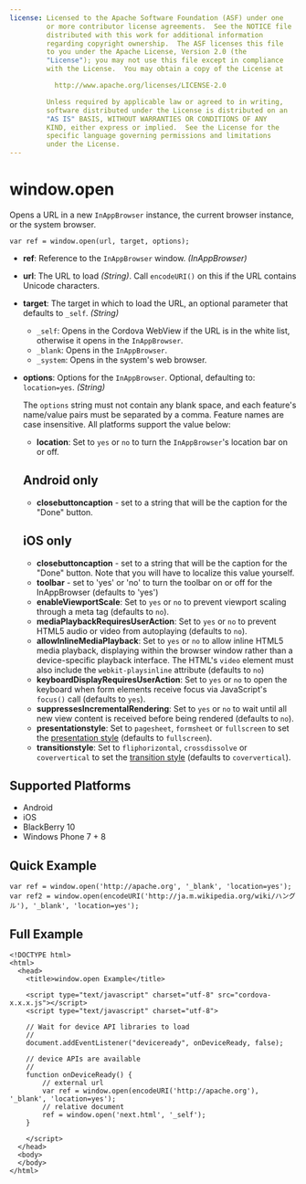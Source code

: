 ```yaml
---
license: Licensed to the Apache Software Foundation (ASF) under one
         or more contributor license agreements.  See the NOTICE file
         distributed with this work for additional information
         regarding copyright ownership.  The ASF licenses this file
         to you under the Apache License, Version 2.0 (the
         "License"); you may not use this file except in compliance
         with the License.  You may obtain a copy of the License at

           http://www.apache.org/licenses/LICENSE-2.0

         Unless required by applicable law or agreed to in writing,
         software distributed under the License is distributed on an
         "AS IS" BASIS, WITHOUT WARRANTIES OR CONDITIONS OF ANY
         KIND, either express or implied.  See the License for the
         specific language governing permissions and limitations
         under the License.
---
```


window.open
===========

Opens a URL in a new `InAppBrowser` instance, the current browser
instance, or the system browser.

    var ref = window.open(url, target, options);

- __ref__: Reference to the `InAppBrowser` window. _(InAppBrowser)_
- __url__: The URL to load _(String)_. Call `encodeURI()` on this if the URL contains Unicode characters.
- __target__: The target in which to load the URL, an optional parameter that defaults to `_self`. _(String)_

    - `_self`: Opens in the Cordova WebView if the URL is in the white list, otherwise it opens in the `InAppBrowser`.
    - `_blank`: Opens in the `InAppBrowser`.
    - `_system`: Opens in the system's web browser.

- __options__: Options for the `InAppBrowser`. Optional, defaulting to: `location=yes`. _(String)_

    The `options` string must not contain any blank space, and each feature's name/value pairs must be separated by a comma. Feature names are case insensitive. All platforms support the value below:

    - __location__: Set to `yes` or `no` to turn the `InAppBrowser`'s location bar on or off.
    
    Android only
    ------------
    - __closebuttoncaption__ - set to a string that will be the caption for the "Done" button.

    iOS only
    --------
    - __closebuttoncaption__ - set to a string that will be the caption for the "Done" button. Note that you will have to localize this value yourself.
    - __toolbar__ -  set to 'yes' or 'no' to turn the toolbar on or off for the InAppBrowser (defaults to 'yes')
    - __enableViewportScale__:  Set to `yes` or `no` to prevent viewport scaling through a meta tag (defaults to `no`).
    - __mediaPlaybackRequiresUserAction__: Set to `yes` or `no` to prevent HTML5 audio or video from autoplaying (defaults to `no`).
    - __allowInlineMediaPlayback__: Set to `yes` or `no` to allow inline HTML5 media playback, displaying within the browser window rather than a device-specific playback interface. The HTML's `video` element must also include the `webkit-playsinline` attribute (defaults to `no`)
    - __keyboardDisplayRequiresUserAction__: Set to `yes` or `no` to open the keyboard when form elements receive focus via JavaScript's `focus()` call (defaults to `yes`).
    - __suppressesIncrementalRendering__: Set to `yes` or `no` to wait until all new view content is received before being rendered (defaults to `no`).
    - __presentationstyle__:  Set to `pagesheet`, `formsheet` or `fullscreen` to set the [presentation style](http://developer.apple.com/library/ios/documentation/UIKit/Reference/UIViewController_Class/Reference/Reference.html#//apple_ref/occ/instp/UIViewController/modalPresentationStyle) (defaults to `fullscreen`).
    - __transitionstyle__: Set to `fliphorizontal`, `crossdissolve` or `coververtical` to set the [transition style](http://developer.apple.com/library/ios/#documentation/UIKit/Reference/UIViewController_Class/Reference/Reference.html#//apple_ref/occ/instp/UIViewController/modalTransitionStyle) (defaults to `coververtical`).

Supported Platforms
-------------------

- Android
- iOS
- BlackBerry 10
- Windows Phone 7 + 8

Quick Example
-------------

    var ref = window.open('http://apache.org', '_blank', 'location=yes');
    var ref2 = window.open(encodeURI('http://ja.m.wikipedia.org/wiki/ハングル'), '_blank', 'location=yes');

Full Example
------------

    <!DOCTYPE html>
    <html>
      <head>
        <title>window.open Example</title>

        <script type="text/javascript" charset="utf-8" src="cordova-x.x.x.js"></script>
        <script type="text/javascript" charset="utf-8">

        // Wait for device API libraries to load
        //
        document.addEventListener("deviceready", onDeviceReady, false);

        // device APIs are available
        //
        function onDeviceReady() {
            // external url
            var ref = window.open(encodeURI('http://apache.org'), '_blank', 'location=yes');
            // relative document
            ref = window.open('next.html', '_self');
        }

        </script>
      </head>
      <body>
      </body>
    </html>
